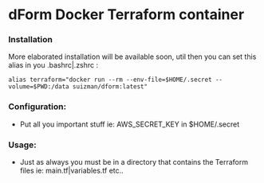 # dForm Docker Terraform container

### Installation
More elaborated installation will be available soon, util then you can set this alias in you .bashrc|.zshrc :

```
alias terraform="docker run --rm --env-file=$HOME/.secret --volume=$PWD:/data suizman/dform:latest"
```

### Configuration:
* Put all you important stuff ie: AWS_SECRET_KEY in $HOME/.secret

### Usage:
* Just as always you must be in a directory that contains the Terraform files ie: main.tf|variables.tf etc..
